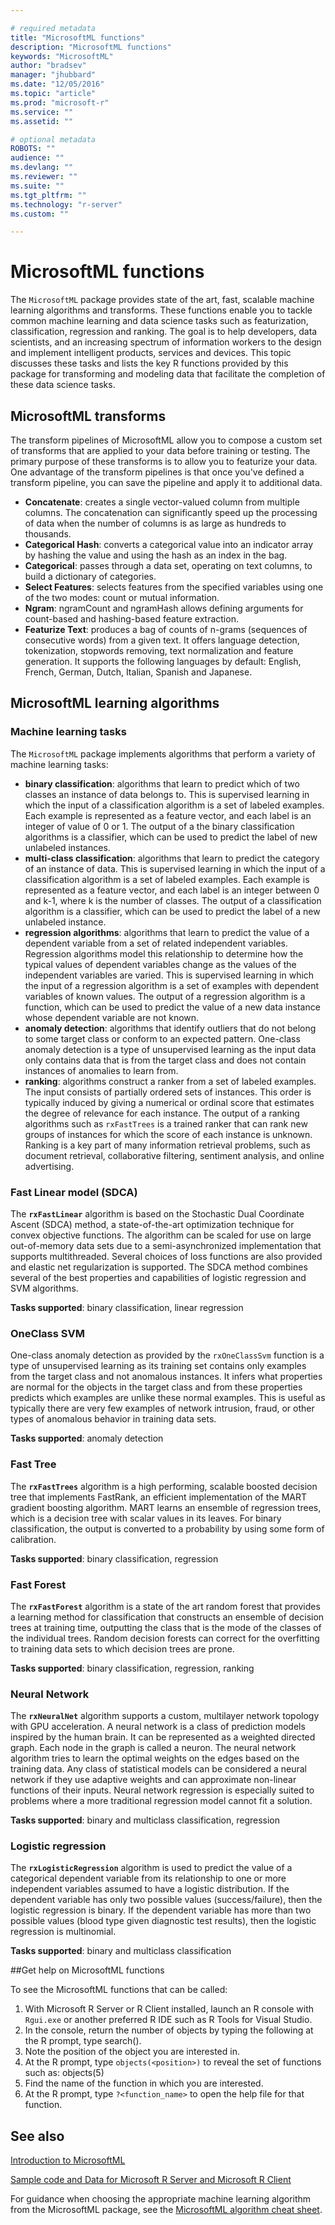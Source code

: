```yaml
---

# required metadata
title: "MicrosoftML functions"
description: "MicrosoftML functions"
keywords: "MicrosoftML"
author: "bradsev"
manager: "jhubbard"
ms.date: "12/05/2016"
ms.topic: "article"
ms.prod: "microsoft-r"
ms.service: ""
ms.assetid: ""

# optional metadata
ROBOTS: ""
audience: ""
ms.devlang: ""
ms.reviewer: ""
ms.suite: ""
ms.tgt_pltfrm: ""
ms.technology: "r-server"
ms.custom: ""

---
```


# MicrosoftML functions

The `MicrosoftML` package provides state of the art, fast, scalable machine learning algorithms and transforms. These functions enable you to tackle common machine learning and data science tasks such as featurization, classification, regression and ranking. The goal is to help developers, data scientists, and an increasing spectrum of information workers to the design and implement intelligent products, services and devices. This topic discusses these tasks and lists the key R functions provided by this package for transforming and modeling data that facilitate the completion of these data science tasks.

## MicrosoftML transforms

The transform pipelines of MicrosoftML allow you to compose a custom set of transforms that are applied to your data before training or testing. The primary purpose of these transforms is to allow you to featurize your data. One advantage of the transform pipelines is that once you've defined a transform pipeline, you can save the pipeline and apply it to additional data.

- **Concatenate**: creates a single vector-valued column from multiple  columns. The concatenation  can significantly speed up the processing of data when the number of columns is as large as hundreds to thousands.
- **Categorical Hash**: converts a categorical value into an indicator array by hashing the value and using the hash as an index in the bag.
- **Categorical**: passes through a data set, operating on text columns, to build a dictionary of categories.
- **Select Features**: selects features from the specified variables using one of the two modes: count or mutual information.
- **Ngram**: ngramCount and ngramHash allows defining arguments for count-based and hashing-based feature extraction.
- **Featurize Text**: produces a bag of counts of n-grams (sequences of consecutive words) from a given text. It offers language detection, tokenization, stopwords removing, text normalization and feature generation. It supports the following languages by default: English, French, German, Dutch, Italian, Spanish and Japanese.

## MicrosoftML learning algorithms

### Machine learning tasks

The `MicrosoftML` package implements algorithms that perform a variety of machine learning tasks:

- **binary classification**: algorithms that learn to predict which of two classes an instance of data belongs to. This is supervised learning in which the input of a classification algorithm is a set of labeled examples. Each example is represented as a feature vector, and each label is an integer of value of 0 or 1. The output of a the binary classification algorithms is a classifier, which can be used to predict the label of new unlabeled instances.
- **multi-class classification**: algorithms that learn to predict the category of an instance of data. This is supervised learning in which the input of a classification algorithm is a set of labeled examples. Each example is represented as a feature vector, and each label is an integer between 0 and k-1, where k is the number of classes. The output of a classification algorithm is a classifier, which can be used to predict the label of a new unlabeled instance.
- **regression algorithms**: algorithms that learn to predict the value of a dependent variable from a set of related independent variables. Regression algorithms model this relationship to determine how the typical values of dependent variables change as the values of the independent variables are varied. This is supervised learning in which the input of a regression algorithm is a set of examples with dependent variables of known values. The output of a regression algorithm is a function, which can be used to predict the value of a new data instance whose dependent variable are not known.
- **anomaly detection**: algorithms that identify outliers that do not belong to some target class or conform to an expected pattern. One-class anomaly detection is a type of unsupervised learning as the input data only contains data that is from the target class and does not contain instances of anomalies to learn from.
- **ranking**: algorithms construct a ranker from a set of labeled examples. The input consists of partially ordered sets of instances. This order is typically induced by giving a numerical or ordinal score that estimates the degree of relevance for each instance. The output of a ranking algorithms such as `rxFastTrees` is a trained ranker that can rank new groups of instances for which the score of each instance is unknown. Ranking is a key part of many information retrieval problems, such as document retrieval, collaborative filtering, sentiment analysis, and online advertising.


### Fast Linear model (SDCA)
The **`rxFastLinear`** algorithm is based on the Stochastic Dual Coordinate Ascent (SDCA) method, a state-of-the-art optimization technique for convex objective functions. The algorithm can be scaled for use on large out-of-memory data sets due to a semi-asynchronized implementation that supports multithreaded. Several choices of loss functions are also provided and elastic net regularization is supported. The SDCA method combines several of the best properties and capabilities of logistic regression and SVM algorithms.

**Tasks supported**: binary classification, linear regression


### OneClass SVM
One-class anomaly detection as provided by the `rxOneClassSvm` function is a type of unsupervised learning as its training set contains only examples from the target class and not anomalous instances. It infers what properties are normal for the objects in the target class and from these properties predicts which examples are unlike these normal examples. This is useful as typically there are very few examples of network intrusion, fraud, or other types of anomalous behavior in training data sets.

**Tasks supported**: anomaly detection

### Fast Tree
The **`rxFastTrees`** algorithm is a high performing, scalable boosted decision tree that implements FastRank, an efficient implementation of the MART gradient boosting algorithm. MART learns an ensemble of regression trees, which is a decision tree with scalar values in its leaves. For binary classification, the output is converted to a probability by using some form of calibration.

**Tasks supported**: binary classification, regression


### Fast Forest
The **`rxFastForest`** algorithm is a state of the art random forest that provides a learning method for classification that constructs an ensemble of decision trees at training time, outputting the class that is the mode of the classes of the individual trees. Random decision forests can correct for the overfitting to training data sets to which decision trees are prone.

**Tasks supported**: binary classification, regression, ranking


### Neural Network
The **`rxNeuralNet`** algorithm supports a custom, multilayer network topology with GPU acceleration. A neural network is a class of prediction models inspired by the human brain. It can be represented as a weighted directed graph. Each node in the graph is called a neuron. The neural network algorithm tries to learn the optimal weights on the edges based on the training data. Any class of statistical models can be considered a neural network if they use adaptive weights and can approximate non-linear functions of their inputs. Neural network regression is especially suited to problems where a more traditional regression model cannot fit a solution.

**Tasks supported**: binary and multiclass classification, regression

### Logistic regression
The **`rxLogisticRegression`** algorithm is used to predict the value of a categorical dependent variable from its relationship to one or more independent variables assumed to have a logistic distribution. If the dependent variable has only two possible values (success/failure), then the logistic regression is binary. If the dependent variable has more than two possible values (blood type given diagnostic test results), then the logistic regression is multinomial.

**Tasks supported**: binary and multiclass classification

##Get help on MicrosoftML functions

To see the MicrosoftML functions that can be called:

1. With Microsoft R Server or R Client installed, launch an R console with `Rgui.exe` or another preferred R IDE such as R Tools for Visual Studio.
2. In the console, return the number of objects by typing the following at the R prompt, type search().
3. Note the position of the object you are interested in.
4. At the R prompt, type `objects(<position>)` to reveal the set of functions such as: objects(5)
5. Find the name of the function in which you are interested.
6. At the R prompt, type `?<function_name>` to open the help file for that function.

## See also

[Introduction to MicrosoftML](../microsoftml-introduction.md)

[Sample code and Data for Microsoft R Server and Microsoft R Client](https://github.com/Microsoft/microsoft-r)

For guidance when choosing the appropriate machine learning algorithm from the MicrosoftML package, see the [MicrosoftML algorithm cheat sheet](../microsoftml-algorithm-cheat-sheet.md).
